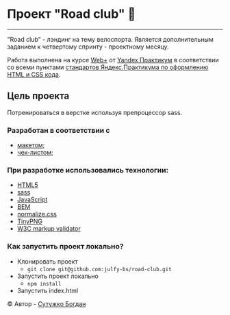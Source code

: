 # Проект "Road club" :mountain_bicyclist:
***

"Road club" - лэндинг на тему велоспорта. 
Является дополнительным заданием к четвертому спринту - проектному месяцу.

Работа выполнена на курсе [Web+][yandex-practicum-web-plus] от [Yandex Практикум][yandex-practicum-url] в соответствии со всеми пунктами [стандартов Яндекс.Практикума по оформлению HTML и CSS кода][yandex-styleguide].

## Цель проекта

Потренироваться в верстке используя препроцессор sass.

### Разработан в соответствии с
- [макетом][road-club-figma];
- [чек-листом][road-club-checklist];

### При разработке использовались технологии:

- [HTML5][html]
- [sass][sass]
- [JavaScript][js]
- [BEM][bem]
- [normalize.css][normalize-css]
- [TinyPNG][tiny-png]
- [W3C markup validator][markup-validator]

### Как запустить проект локально?

- Клонировать проект
  - `git clone git@github.com:julfy-bs/road-club.git`
- Запустить проект локально
  - `npm install` 
- Запустить index.html

&copy; Автор - [Сутужко Богдан][author-portfolio]

[//]: # 'Общие переменные для проектов Yandex'

[yandex-practicum-web-plus]: https://practicum.yandex.ru/promo/long-courses/web

[yandex-practicum-url]: https://practicum.yandex.ru/

[yandex-styleguide]: https://code.s3.yandex.net/web-developer/static/design-rules/index.html

[//]: # 'Общие переменные автора'

[author-portfolio]: https://julfy-bs.github.io/portfolio/

[//]: # 'Переменные для проекта mesto'

[road-club-figma]: https://www.figma.com/file/G3UWFlQmNtNs67751YiDH2/Month-of-Landings_external-link?node-id=2%3A7&t=QPig2hkwvbgeAkZY-0

[road-club-checklist]: https://code.s3.yandex.net/web-developer/checklists-pdf/web-plus/checklist-7.pdf

[//]: # 'Переменные используемых технологий'

[html]: https://html5.org/

[sass]: https://sass-lang.com/

[js]: https://www.javascript.com/

[bem]: https://ru.bem.info/methodology/

[normalize-css]: https://necolas.github.io/normalize.css/

[markup-validator]: https://validator.w3.org/

[tiny-png]: https://tinypng.com/
